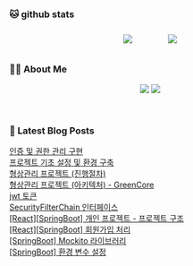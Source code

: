 
###  🐱 github stats  

<div id="main" align="center">
    <img src="https://github-readme-stats.vercel.app/api?username=ingyeomnote&count_private=true&show_icons=true&theme=radical"
        style="height: auto; margin-left: 20px; margin-right: 20px; padding: 10px;"/>
    <img src="https://github-readme-stats.vercel.app/api/top-langs/?username=ingyeomnote&layout=compact"   
        style="height: auto; margin-left: 20px; margin-right: 20px; padding: 10px;"/>
</div>

###  💁‍♀️ About Me  
<p align="center">
    <a href="https://inkyeomnote.tistory.com/"><img src="https://img.shields.io/badge/Blog-FF5722?style=flat-square&logo=Blogger&logoColor=white"/></a>
    <a href="mailto:kng03318@gmail.com"><img src="https://img.shields.io/badge/Gmail-d14836?style=flat-square&logo=Gmail&logoColor=white&link=kng03318@gmail.com"/></a>
</p>

<br>

### 📕 Latest Blog Posts   

<a href ="https://inkyeomnote.tistory.com/65"> 인증 및 권한 관리 구현 </a> <br><a href ="https://inkyeomnote.tistory.com/64"> 프로젝트 기초 설정 및 환경 구축 </a> <br><a href ="https://inkyeomnote.tistory.com/63"> 형상관리 프로젝트 (진행절차) </a> <br><a href ="https://inkyeomnote.tistory.com/62"> 형상관리 프로젝트 (아키텍처) - GreenCore </a> <br><a href ="https://inkyeomnote.tistory.com/61"> jwt 토큰 </a> <br><a href ="https://inkyeomnote.tistory.com/60"> SecurityFilterChain 인터페이스 </a> <br><a href ="https://inkyeomnote.tistory.com/59"> [React][SpringBoot] 개인 프로젝트 - 프로젝트 구조 </a> <br><a href ="https://inkyeomnote.tistory.com/58"> [React][SpringBoot] 회원가입 처리 </a> <br><a href ="https://inkyeomnote.tistory.com/56"> [SpringBoot] Mockito 라이브러리 </a> <br><a href ="https://inkyeomnote.tistory.com/55"> [SpringBoot] 환경 변수 설정 </a> <br>